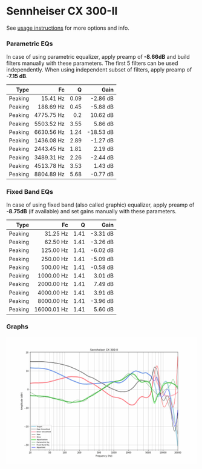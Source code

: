 # Sennheiser CX 300-II
See [usage instructions](https://github.com/jaakkopasanen/AutoEq#usage) for more options and info.

### Parametric EQs
In case of using parametric equalizer, apply preamp of **-8.66dB** and build filters manually
with these parameters. The first 5 filters can be used independently.
When using independent subset of filters, apply preamp of **-7.15 dB**.

| Type    | Fc         |    Q | Gain      |
|--------:|-----------:|-----:|----------:|
| Peaking | 15.41 Hz   | 0.09 | -2.86 dB  |
| Peaking | 188.69 Hz  | 0.45 | -5.88 dB  |
| Peaking | 4775.75 Hz | 0.2  | 10.62 dB  |
| Peaking | 5503.52 Hz | 3.55 | 5.86 dB   |
| Peaking | 6630.56 Hz | 1.24 | -18.53 dB |
| Peaking | 1436.08 Hz | 2.89 | -1.27 dB  |
| Peaking | 2443.45 Hz | 1.81 | 2.19 dB   |
| Peaking | 3489.31 Hz | 2.26 | -2.44 dB  |
| Peaking | 4513.78 Hz | 3.53 | 1.43 dB   |
| Peaking | 8804.89 Hz | 5.68 | -0.77 dB  |

### Fixed Band EQs
In case of using fixed band (also called graphic) equalizer, apply preamp of **-8.75dB**
(if available) and set gains manually with these parameters.

| Type    | Fc          |    Q | Gain     |
|--------:|------------:|-----:|---------:|
| Peaking | 31.25 Hz    | 1.41 | -3.31 dB |
| Peaking | 62.50 Hz    | 1.41 | -3.26 dB |
| Peaking | 125.00 Hz   | 1.41 | -6.02 dB |
| Peaking | 250.00 Hz   | 1.41 | -5.09 dB |
| Peaking | 500.00 Hz   | 1.41 | -0.58 dB |
| Peaking | 1000.00 Hz  | 1.41 | 3.01 dB  |
| Peaking | 2000.00 Hz  | 1.41 | 7.49 dB  |
| Peaking | 4000.00 Hz  | 1.41 | 3.91 dB  |
| Peaking | 8000.00 Hz  | 1.41 | -3.96 dB |
| Peaking | 16000.01 Hz | 1.41 | 5.60 dB  |

### Graphs
![](./Sennheiser%20CX%20300-II.png)